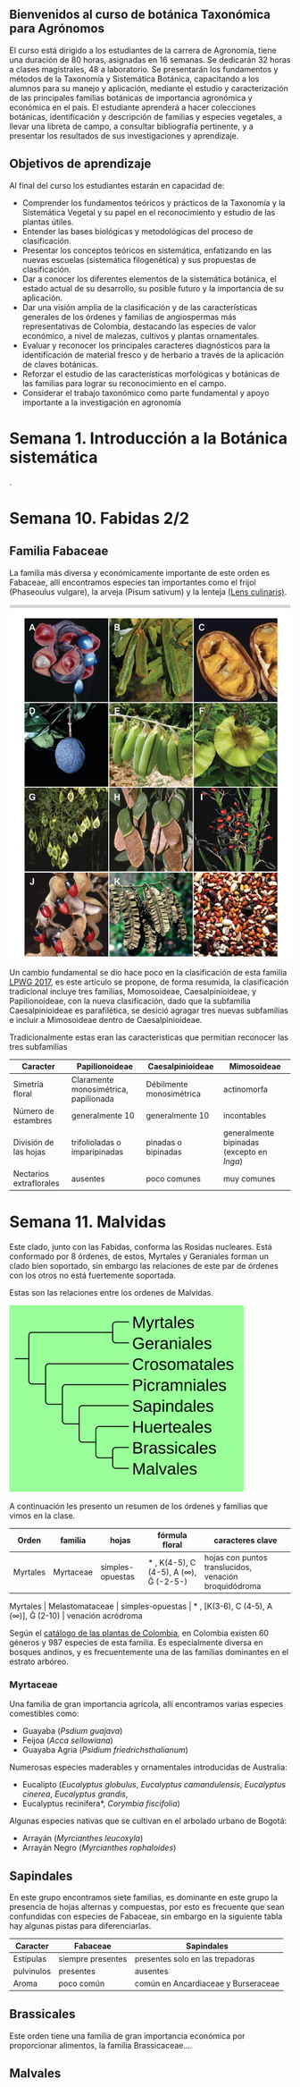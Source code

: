 ## Bienvenidos al curso de botánica Taxonómica para Agrónomos

El curso está dirigido a los estudiantes de la carrera de Agronomía, tiene una duración de 80 horas, asignadas en 16 semanas. Se dedicarán 32 horas a clases magistrales, 48 a laboratorio. Se presentarán los fundamentos y métodos de la Taxonomía y Sistemática Botánica, capacitando a los alumnos para su manejo y aplicación, mediante el estudio y caracterización de las principales familias botánicas de importancia agronómica y económica en el país. El estudiante aprenderá a hacer colecciones botánicas, identificación y descripción de familias y especies vegetales, a llevar una libreta de campo, a consultar bibliografía pertinente, y a presentar los resultados de sus investigaciones y aprendizaje.

## Objetivos de aprendizaje

Al final del curso los estudiantes estarán en capacidad de:

* Comprender los fundamentos teóricos y prácticos de la Taxonomía y la Sistemática Vegetal y su papel en el reconocimiento y estudio de las plantas útiles.
* Entender las bases biológicas y metodológicas del proceso de clasificación.
* Presentar los conceptos teóricos en sistemática, enfatizando en las nuevas escuelas (sistemática filogenética) y sus propuestas de clasificación.
* Dar a conocer los diferentes elementos de la sistemática botánica, el estado actual de su desarrollo, su posible futuro y la importancia de su aplicación.
* Dar una visión amplia de la clasificación y de las características generales de los órdenes y familias de angiospermas más representativas de Colombia, destacando las especies de valor económico, a nivel de malezas, cultivos y plantas ornamentales.
* Evaluar y reconocer los principales caracteres diagnósticos para la identificación de material fresco y de herbario a través de la aplicación de claves botánicas.
* Reforzar el estudio de las características morfológicas y botánicas de las familias para lograr su reconocimiento en el campo.
* Considerar el trabajo taxonómico como parte fundamental y apoyo importante a la investigación en agronomía


# Semana 1. Introducción a la Botánica sistemática
.
# Semana 10. Fabidas 2/2

## Familia Fabaceae
La familia más diversa y económicamente importante de este orden es Fabaceae, allí encontramos especies tan importantes como el frijol (Phaseoulus vulgare), la arveja (Pisum sativum) y la lenteja [(Lens culinaris)](https://es.wikipedia.org/wiki/Lens_culinaris).

![Morfología en Leguminosae](documentation/figure-11.jpg)

Un cambio fundamental se dio hace poco en la clasificación de esta familia [LPWG 2017](https://scinapse.io/papers/2591630414), es este artículo se propone, de forma resumida, la clasificación tradicional incluye tres familias, Momosoideae, Caesalpinioideae, y Papilionoideae, con la nueva clasificación, dado que la subfamilia Caesalpinioideae es parafilética, se desició agragar tres nuevas subfamilias e incluir a Mimosoideae dentro de Caesalpinioideae.

Tradicionalmente estas eran las caracteristicas que permitian reconocer las tres subfamilias

Caracter | Papilionoideae | Caesalpinioideae | Mimosoideae 
---------|----------------|------------------|------------
Simetría floral | Claramente monosimétrica, papilionada | Débilmente monosimétrica | actinomorfa
Número de estambres | generalmente 10 | generalmente 10 | incontables
División de las hojas | trifolioladas o imparipinadas | pinadas o bipinadas | generalmente bipinadas (excepto en *Inga*)
Nectarios extraflorales | ausentes | poco comunes | muy comunes

# Semana 11. Malvidas
Este clado, junto con las Fabidas, conforma las Rosidas nucleares. Está conformado por 8 órdenes, de estos, Myrtales y Geraniales forman un clado bien soportado, sin embargo las relaciones de este par de órdenes con los otros no está fuertemente soportada.

Estas son las relaciones entre los ordenes de Malvidas.

![Filogenia Malvales](img/new_malv.svg)

A continuación les presento un resumen de los órdenes y familias que vimos en la clase. 

Orden | familia | hojas | fórmula floral | caracteres clave
------|---------|-------|----------------|---------------
Myrtales | Myrtaceae | simples-opuestas | * , K(4-5), C (4-5), A (∞), Ĝ (-2-5-) | hojas con puntos translucidos, venación broquidódroma

Myrtales | Melastomataceae | simples-opuestas | * , [K(3-6), C (4-5), A (∞)], Ĝ (2-10) | venación acródroma 

Según el [catálogo de las plantas de Colombia](http://catalogoplantasdecolombia.unal.edu.co/es/), en Colombia existen 60 géneros y 987 especies de esta familia. Es especialmente diversa en bosques andinos, y es frecuentemente una de las familias dominantes en el estrato arbóreo.

### Myrtaceae

Una familia de gran importancia agrícola, allí encontramos varias especies comestibles como:

* Guayaba (*Psdium guajava*)
* Feijoa (*Acca sellowiana*)
* Guayaba Agria (*Psidium friedrichsthalianum*)

Numerosas especies maderables y ornamentales introducidas de Australia:

* Eucalipto (*Eucalyptus globulus*, *Eucalyptus camandulensis*, *Eucalyptus cinerea*, *Eucalyptus grandis*, 
* Eucalyptus recinifera*, *Corymbia fiscifolia*) 
 
 Algunas especies nativas que se cultivan en el arbolado urbano de Bogotá:

* Arrayán (*Myrcianthes leucoxyla*)
* Arrayán Negro (*Myrcianthes rophaloides*)


## Sapindales

En este grupo encontramos siete familias, es dominante en este grupo la presencia de hojas alternas y compuestas, por esto es frecuente que sean confundidas con especies de Fabaceae, sin embargo en la siguiente tabla hay algunas pistas para diferenciarlas.

Caracter | Fabaceae     | Sapindales
---------|--------------|-----------
Estípulas | siempre presentes| presentes solo en las trepadoras
pulvinulos | presentes | ausentes
Aroma | poco común | común en Ancardiaceae y Burseraceae

## Brassicales

Este orden tiene una familia de gran importancia económica por proporcionar alimentos, la familia Brassicaceae....

## Malvales










